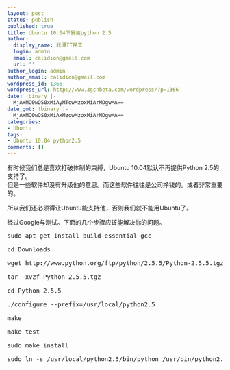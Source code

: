 ```yaml
---
layout: post
status: publish
published: true
title: Ubuntu 10.04下安装python 2.5
author:
  display_name: 北漂IT民工
  login: admin
  email: calidion@gmail.com
  url: ''
author_login: admin
author_email: calidion@gmail.com
wordpress_id: 1366
wordpress_url: http://www.3gcnbeta.com/wordpress/?p=1366
date: !binary |-
  MjAxMC0wOS0xMiAyMTowMzoxMiArMDgwMA==
date_gmt: !binary |-
  MjAxMC0wOS0xMiAxMzowMzoxMiArMDgwMA==
categories:
- Ubuntu
tags:
- Ubuntu 10.04 python2.5
comments: []
---
```

<p>有时候我们总是喜欢打破体制的束缚，Ubuntu 10.04默认不再提供Python 2.5的支持了。<br />
但是一些软件却没有升级他的意思。而这些软件往往是公司挣钱的。或者非常重要的。</p>
<p>所以我们还必须得让Ubuntu能支持他，否则我们就不能用Ubuntu了。</p>
<p>经过Google与测试。下面的几个步骤应该能解决你的问题。</p>
<pre name="code" class="python">
sudo apt-get install build-essential gcc<br />
cd Downloads<br />
wget http://www.python.org/ftp/python/2.5.5/Python-2.5.5.tgz<br />
tar -xvzf Python-2.5.5.tgz<br />
cd Python-2.5.5<br />
./configure --prefix=/usr/local/python2.5<br />
make<br />
make test<br />
sudo make install<br />
sudo ln -s /usr/local/python2.5/bin/python /usr/bin/python2.5<br />
</pre></p>
